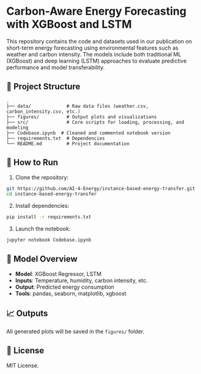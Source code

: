 # Carbon-Aware Energy Forecasting with XGBoost and LSTM

This repository contains the code and datasets used in our publication on short-term energy forecasting using environmental features such as weather and carbon intensity. The models include both traditional ML (XGBoost) and deep learning (LSTM) approaches to evaluate predictive performance and model transferability.

## 📁 Project Structure

```
.
├── data/             # Raw data files (weather.csv, carbon_intensity.csv, etc.)
├── figures/          # Output plots and visualizations
├── src/              # Core scripts for loading, processing, and modeling
├── Codebase.ipynb  # Cleaned and commented notebook version
├── requirements.txt  # Dependencies
└── README.md         # Project documentation
```

## 🚀 How to Run

1. Clone the repository:
```bash
git https://github.com/AI-4-Energy/instance-based-energy-transfer.git
cd instance-based-energy-transfer
```

2. Install dependencies:
```bash
pip install -r requirements.txt
```

3. Launch the notebook:
```bash
jupyter notebook Codebase.ipynb
```

## 🧠 Model Overview

- **Model**: XGBoost Regressor, LSTM
- **Inputs**: Temperature, humidity, carbon intensity, etc.
- **Output**: Predicted energy consumption
- **Tools**: pandas, seaborn, matplotlib, xgboost

## 📈 Outputs

All generated plots will be saved in the `figures/` folder.

## 📜 License

MIT License.
